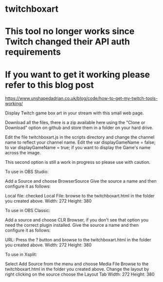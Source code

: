 # twitchboxart

# This tool no longer works since Twitch changed their API auth requirements #
# If you want to get it working please refer to this blog post #

https://www.unshapedadrian.co.uk/blog/code/how-to-get-my-twitch-tools-working/

Display Twitch game box art in your stream with this small web page.

Download all the files, there is a zip available here using the "Clone or Download" option on github and store them in a folder on your hard drive.

Edit the file twitchboxart.js in the scripts directory and change the channel name to reflect your channel name.
Edit the var displayGameName = false; to var displayGameName = true; if you want to display the Game's name across the image.

This second option is still a work in progress so please use with caution.

To use in OBS Studio:

Add a Source and choose BrowserSource
Give the source a name and then configure it as follows:

Local file: checked
Local File: browse to the twitchboxart.html in the folder you created above.
Width: 272
Height: 380

To use in OBS Classic:

Add a source and choose CLR Browser, if you don't see that option you need the correct plugin installed.
Give the source a name and then configure it as follows:

URL: Press the ? button and browse to the twitchboxart.html in the folder you created above.
Width: 272
Height: 380

To use in Xsplit:

Select Add Source from the menu and choose Media File
Browse to the twitchboxart.html in the folder you created above.
Change the layout by right clicking on the source choose the Layout Tab
Width: 272
Height: 380

